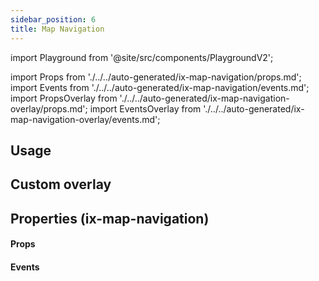 ```yaml
---
sidebar_position: 6
title: Map Navigation
---
```


import Playground from '@site/src/components/PlaygroundV2';

import Props from './../../auto-generated/ix-map-navigation/props.md';
import Events from './../../auto-generated/ix-map-navigation/events.md';
import PropsOverlay from './../../auto-generated/ix-map-navigation-overlay/props.md';
import EventsOverlay from './../../auto-generated/ix-map-navigation-overlay/events.md';

## Usage

<Playground
name="map-navigation" height="35rem" noMargin
hideInitalCodePreview
examplesByName></Playground>

## Custom overlay

<Playground
name="map-navigation-overlay" height="35rem" noMargin
hideInitalCodePreview
examplesByName></Playground>

## Properties (ix-map-navigation)

#### Props

<Props />

#### Events

<Events />
